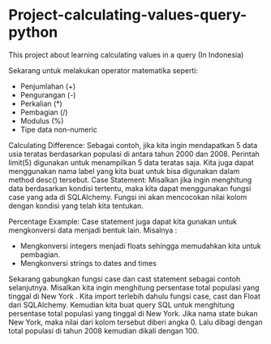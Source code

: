 # Project-calculating-values-query-python
This project about learning calculating values in a query (In Indonesia)

Sekarang untuk melakukan operator matematika seperti:
- Penjumlahan (+)
- Pengurangan (-)
- Perkalian (*)
- Pembagian (/)
- Modulus (%)
- Tipe data non-numeric

Calculating Difference:
Sebagai contoh, jika kita ingin mendapatkan 5 data usia teratas berdasarkan populasi di antara tahun 2000 dan 2008.
Perintah limit(5) digunakan untuk menampilkan 5 data teratas saja. Kita juga dapat menggunakan nama label yang kita buat untuk bisa digunakan dalam method desc() tersebut.
Case Statement:
Misalkan jika ingin menghitung data berdasarkan kondisi tertentu, maka kita dapat menggunakan fungsi case yang ada di SQLAlchemy. Fungsi ini akan mencocokan nilai kolom dengan kondisi yang telah kita tentukan.

Percentage Example: 
Case statement juga dapat kita gunakan untuk mengkonversi data menjadi bentuk lain. Misalnya :
- Mengkonversi integers menjadi floats sehingga memudahkan kita untuk pembagian.
- Mengkonversi strings to dates and times

Sekarang gabungkan fungsi case dan cast statement sebagai contoh selanjutnya. Misalkan kita ingin menghitung persentase total populasi yang tinggal di New York .
Kita import terlebih dahulu fungsi case, cast dan Float dari SQLAlchemy. Kemudian kita buat query SQL untuk menghitung persentase total populasi yang tinggal di New York. Jika nama state bukan New York, maka nilai dari kolom tersebut diberi angka 0. Lalu dibagi dengan total populasi di tahun 2008 kemudian dikali dengan 100.
